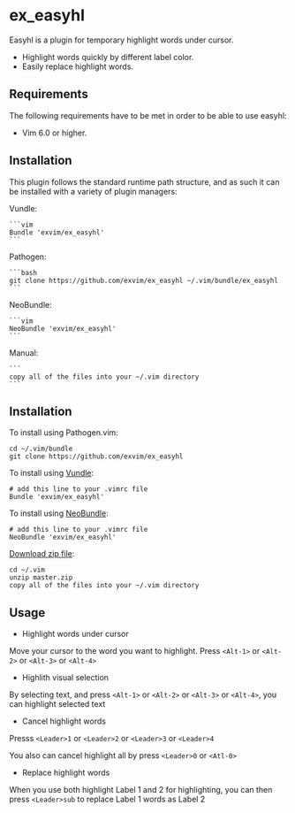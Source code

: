 # ex_easyhl

Easyhl is a plugin for temporary highlight words under cursor.

* Highlight words quickly by different label color.
* Easily replace highlight words.  

## Requirements

The following requirements have to be met in order to be able to use easyhl:

- Vim 6.0 or higher.

## Installation

This plugin follows the standard runtime path structure, and as such it can 
be installed with a variety of plugin managers:

Vundle:

    ```vim
    Bundle 'exvim/ex_easyhl'
    ```

Pathogen:

    ```bash
    git clone https://github.com/exvim/ex_easyhl ~/.vim/bundle/ex_easyhl
    ```

NeoBundle:

    ```vim
    NeoBundle 'exvim/ex_easyhl'
    ```

Manual:

    ```
    copy all of the files into your ~/.vim directory
    ```

## Installation

To install using Pathogen.vim:

    cd ~/.vim/bundle
    git clone https://github.com/exvim/ex_easyhl
    
To install using [Vundle](https://github.com/gmarik/vundle):

    # add this line to your .vimrc file
    Bundle 'exvim/ex_easyhl'

To install using [NeoBundle](https://github.com/Shougo/neobundle.vim):

    # add this line to your .vimrc file
    NeoBundle 'exvim/ex_easyhl'

[Download zip file](https://github.com/exvim/ex_easyhl/archive/master.zip):

    cd ~/.vim
    unzip master.zip
    copy all of the files into your ~/.vim directory


## Usage

* Highlight words under cursor

Move your cursor to the word you want to highlight. Press `<Alt-1>` or `<Alt-2>` 
or `<Alt-3>` or `<Alt-4>`

* Highlith visual selection

By selecting text, and press `<Alt-1>` or `<Alt-2>` or `<Alt-3>` or `<Alt-4>`, you can
highlight selected text

* Cancel highlight words

Presss `<Leader>1` or `<Leader>2` or `<Leader>3` or `<Leader>4`

You also can cancel highlight all by press `<Leader>0` or `<Atl-0>`

* Replace highlight words

When you use both highlight Label 1 and 2 for highlighting, you can then press
`<Leader>sub` to replace Label 1 words as Label 2
